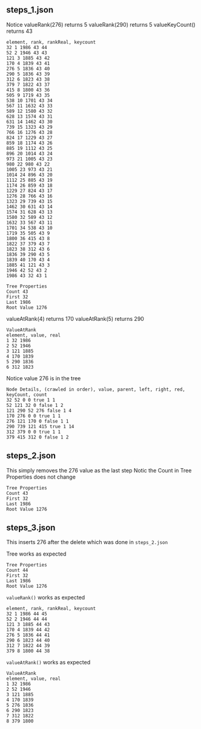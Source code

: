 ## steps_1.json


Notice 
valueRank(276) returns 5 
valueRank(290) returns 5
valueKeyCount() returns 43

```
element, rank, rankReal, keycount
32 1 1986 43 44
52 2 1946 43 43
121 3 1885 43 42
170 4 1839 43 41
276 5 1836 43 40
290 5 1836 43 39
312 6 1823 43 38
379 7 1822 43 37
415 8 1800 43 36
505 9 1719 43 35
538 10 1701 43 34
567 11 1632 43 33
589 12 1580 43 32
628 13 1574 43 31
631 14 1462 43 30
739 15 1323 43 29
766 16 1276 43 28
824 17 1229 43 27
859 18 1174 43 26
885 19 1112 43 25
896 20 1014 43 24
973 21 1005 43 23
980 22 980 43 22
1005 23 973 43 21
1014 24 896 43 20
1112 25 885 43 19
1174 26 859 43 18
1229 27 824 43 17
1276 28 766 43 16
1323 29 739 43 15
1462 30 631 43 14
1574 31 628 43 13
1580 32 589 43 12
1632 33 567 43 11
1701 34 538 43 10
1719 35 505 43 9
1800 36 415 43 8
1822 37 379 43 7
1823 38 312 43 6
1836 39 290 43 5
1839 40 170 43 4
1885 41 121 43 3
1946 42 52 43 2
1986 43 32 43 1
```

```
Tree Properties
Count 43
First 32
Last 1986
Root Value 1276
```

valueAtRank(4) returns 170
valueAtRank(5) returns 290

```
ValueAtRank
element, value, real
1 32 1986
2 52 1946
3 121 1885
4 170 1839
5 290 1836
6 312 1823
```

Notice value 276 is in the tree

```
Node Details, (crawled in order), value, parent, left, right, red, keyCount, count
32 52 0 0 true 1 1
52 121 32 0 false 1 2
121 290 52 276 false 1 4
170 276 0 0 true 1 1
276 121 170 0 false 1 1
290 739 121 415 true 1 14
312 379 0 0 true 1 1
379 415 312 0 false 1 2
```

## steps_2.json
This simply removes the 276 value as the last step
Notic the Count in Tree Properties does not change

```
Tree Properties
Count 43
First 32
Last 1986
Root Value 1276
```

## steps_3.json
This inserts 276 after the delete which was done in `steps_2.json`

Tree works as expected

```
Tree Properties
Count 44
First 32
Last 1986
Root Value 1276
```

`valueRank()` works as expected

```
element, rank, rankReal, keycount
32 1 1986 44 45
52 2 1946 44 44
121 3 1885 44 43
170 4 1839 44 42
276 5 1836 44 41
290 6 1823 44 40
312 7 1822 44 39
379 8 1800 44 38
```

`valueAtRank()` works as expected

```
ValueAtRank
element, value, real
1 32 1986
2 52 1946
3 121 1885
4 170 1839
5 276 1836
6 290 1823
7 312 1822
8 379 1800
```


